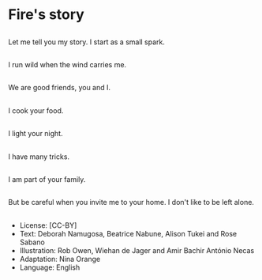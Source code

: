 # Fire's story

##
Let me tell you my
story.
I start as a small spark.

##
I run wild when the
wind carries me.

##
We are good friends,
you and I.

##
I cook your food.

##
I light your night.

##
I have many tricks.

##
I am part of your family.

##
But be careful when
you invite me to your
home.
I don't like to be left
alone.

##
* License: [CC-BY]
* Text: Deborah Namugosa, Beatrice Nabune, Alison Tukei and Rose Sabano
* Illustration: Rob Owen, Wiehan de Jager and Amir Bachir António Necas
* Adaptation: Nina Orange
* Language: English
